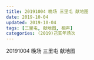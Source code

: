 ```yaml
---
title: 20191004 晚场 三里屯 献地图
date: 2019-10-04
updated: 2019-10-04
tags: [三里屯, 献地图, 相声]
categories: (2019)己亥年场次
---
```

20191004 晚场 三里屯 献地图

